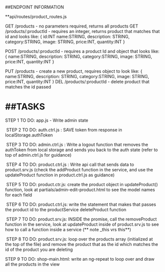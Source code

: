 ##ENDPOINT INFORMATION


**api/routes/product_routes.js

GET /products -  no parameters required, returns all products
GET /products/:productId - requires an integer, returns product that matches that id and looks like:
				{
					id:INT
					name:STRING,
					description: STRING,
					category:STRING,
					image: STRING,
					price:INT,
					quantity:INT
				} 

POST /products/:productId - requires a product Id and object that looks like:
				{
					name:STRING,
					description: STRING,
					category:STRING,
					image: STRING,
					price:INT,
					quantity:INT
				}

PUT /products - create a new product, requires object to look like:
				{
					name:STRING,
					description: STRING,
					category:STRING,
					image: STRING,
					price:INT,
					quantity:INT
				}
DEL /products/:productId - delete product that matches the id passed





##TASKS
=========

STEP 1 TO DO:
app.js - Write admin state

​
STEP 2 TO DO:
auth.ctrl.js : SAVE token from response in localStorage.authToken

​
STEP 3 TO DO:
admin.ctrl.js : Write a logout function that removes the authToken from local storage and sends you back to the auth state (refer to top of admin.ctrl.js for guidance)

​
STEP 4 TO DO:
product.ctrl.js : Write api call that sends data to product.srv.js (check the addProduct function in the service, and use the updateProduct function in product.ctrl.js as guidance)

​
STEP 5 TO DO:
product.ctr.js: create the product object in updateProduct() function, look at partials/admin-edit-product.html to see the model names for each field

​ 
STEP 6 TO DO:
product.ctrl.js: write the statement that makes that passes the product id to the productService deleteProduct function

​ 
STEP 7 TO DO:
product.srv.js:  INSIDE the promise, call the removeProduct function in the service, look at updateProduct inside of product.srv.js to see how to call a function  inside a service (** note _this vrs this**)

​ 
STEP 8 TO DO:
product.srv.js: loop over the products  array (initialized at the top of the file) and remove the product that as the id which matches the id of the product you are deleting
 
STEP 9 TO DO:
shop-main.html: write an ng-repeat to loop over and draw all the products in the view
